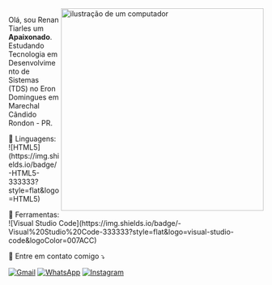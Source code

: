<img src="https://raw.githubusercontent.com/MicaelliMedeiros/micaellimedeiros/master/image/computer-illustration.png" alt="ilustração de um computador" min-width="400px" max-width="400px" width="400px" align="right">

<p align="left"> 
  Olá, sou Renan Tiarles um <strong>Apaixonado</strong>.<br>
  Estudando Tecnologia em Desenvolvimento de Sistemas (TDS) no Eron Domingues em Marechal Cândido Rondon - PR.
</p>

<p align="left">
  🦄 Linguagens: ![HTML5](https://img.shields.io/badge/-HTML5-333333?style=flat&logo=HTML5)
</p>

<p align="left">
  💼 Ferramentas: ![Visual Studio Code](https://img.shields.io/badge/-Visual%20Studio%20Code-333333?style=flat&logo=visual-studio-code&logoColor=007ACC)

<p align="left">
  💌 Entre em contato comigo ⤵️
</p>

<p align="left">
  <a href="#" title="Gmail">
  <img src="https://img.shields.io/badge/-Gmail-FF0000?style=flat-square&labelColor=FF0000&logo=gmail&logoColor=white&link=renantiarles@gmail.com" alt="Gmail"/></a>
  <a href="#" title="WhatsApp">
  <img src="https://img.shields.io/badge/-WhatsApp-25d366?style=flat-square&labelColor=25d366&logo=whatsapp&logoColor=white&link=API-DO-SEU-WHATSAPP" alt="WhatsApp"/></a>
  <a href="#" title="Instagram">
  <img src="https://img.shields.io/badge/-Instagram-DF0174?style=flat-square&labelColor=DF0174&logo=instagram&logoColor=white&link=sr.tiarles" alt="Instagram"/></a>
</p>
